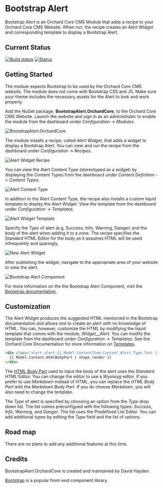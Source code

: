 # Bootstrap Alert

Bootstrap Alert is an Orchard Core CMS Module that adds a recipe to your Orchard Core CMS Website. When run, the recipe creates an Alert Widget and corresponding template to display a Bootstrap Alert.

## Current Status

[![Build status](https://ci.appveyor.com/api/projects/status/btwxkpt2ihgg8mnt?svg=true)](https://ci.appveyor.com/project/davidhayden/bootstrapalert-orchardcore) [![Status](https://img.shields.io/myget/davidhayden-ci/v/BootstrapAlert.OrchardCore.svg)](https://www.myget.org/feed/davidhayden-ci/package/nuget/BootstrapAlert.OrchardCore)

## Getting Started

The module expects Bootstrap to be used by the Orchard Core CMS website. The module does not come with Bootstrap CSS and JS. Make sure your theme includes the necessary assets for the Alert to look and work properly.

Add the NuGet package, **BootstrapAlert.OrchardCore**, to the Orchard Core CMS Website. Launch the website and sign in as an administrator to enable the module from the dashboard under <i>Configuration</i> -> <i>Modules</i>.

![BootstrapAlert.OrchardCore](https://github.com/davidhayden/BootstrapAlert.OrchardCore/blob/master/assets/bootstrap-alert-module.png?raw=true)

The module installs a recipe, called <em>Alert Widget</em>, that adds a widget to display a Bootstrap Alert. You can view and run the recipe from the dashboard under <i>Configuration</i> -> <i>Recipes</i>.

![Alert Widget Recipe](https://github.com/davidhayden/BootstrapAlert.OrchardCore/blob/master/assets/alert-widget-recipe.png?raw=true)

You can view the Alert Content Type (stereotyped as a widget) by displaying the Content Types from the dashboard under <i>Content Definition</i> -> <i>Content Types</i>.

![Alert Content Type](https://github.com/davidhayden/BootstrapAlert.OrchardCore/blob/master/assets/alert-content-type.png?raw=true)

In addition to the Alert Content Type, the recipe also installs a custom liquid template to display the Alert Widget. View the template from the dashboard under <i>Configuration</i> -> <i>Templates</i>.

![Alert Widget Template](https://github.com/davidhayden/BootstrapAlert.OrchardCore/blob/master/assets/alert-widget-template.png?raw=true)

Specify the <em>Type</em> of alert (e.g. Success, Info, Warning, Danger) and the <em>body</em> of the alert when adding it to a zone. The recipe specifies the Standard HTML Editor for the body as it assumes HTML will be used infrequently and sparingly.

![New Alert Widget](https://github.com/davidhayden/BootstrapAlert.OrchardCore/blob/master/assets/new-alert-widget.png?raw=true)

After publishing the widget, navigate to the appropriate area of your website to view the alert.

![Bootstrap Alert Component](https://github.com/davidhayden/BootstrapAlert.OrchardCore/blob/master/assets/bootstrap-alert-component.png?raw=true)

For more information on the the Bootstrap Alert Component, visit the [Bootstrap documentation](https://getbootstrap.com).

## Customization

The Alert Widget produces the suggested HTML mentioned in the Bootstrap documentation and allows one to create an alert with no knowledge of HTML. You can, however, customize the HTML by modifying the liquid template that comes with the module, <em>Widget__Alert</em>. You can modify the template from the dashboard under <i>Configuration</i> -> <i>Templates</i>. See the Orchard Core Documentation for more information on [Templates](https://orchardcore.readthedocs.io/en/latest/OrchardCore.Modules/OrchardCore.Templates/README/).

```html
<div class="alert alert-{{ Model.ContentItem.Content.Alert.Type.Text }}" role="alert">
  {{ Model.Content.HtmlBodyPart | shape_render }}
</div>
```

The [HTML Body Part](https://orchardcore.readthedocs.io/en/latest/OrchardCore.Modules/OrchardCore.Html/README/) used to input the body of the alert uses the <em>Standard</em> HTML Editor. You can change the editor to use a <em>Wysiwyg</em> editor. If you prefer to use <em>Markdown</em> instead of <em>HTML</em>, you can replace the <em>HTML Body Part</em> with the <em>Markdown Body Part</em>. If you do choose <em>Markdown</em>, you will also need to change the template.

The <em>Type</em> of alert is specified by choosing an option from the <em>Type</em> drop down list. The list comes preconfigued with the following types: <i>Success</i>, <i>Info</i>, <i>Warning</i>, and <i>Danger</i>. The list uses the Predefined List Editor. You can add additional types by editing the <em>Type</em> field and the list of options.

## Road map

There are no plans to add any additional features at this time.

## Credits
BootstrapAlert.OrchardCore is created and maintained by David Hayden.

[Bootstrap](https://getbootstrap.com) is a popular front-end component library.